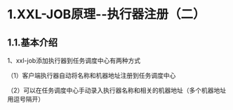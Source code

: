 # 1.XXL-JOB原理--执行器注册（二）
## 1.1.基本介绍
1、xxl-job添加执行器到任务调度中心有两种方式

（1）客户端执行器自动将名称和机器地址注册到任务调度中心

（2）可以在任务调度中心手动录入执行器名称和相关的机器地址（多个机器地址用逗号隔开）
